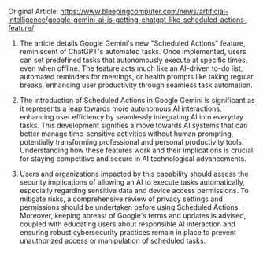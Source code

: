 Original Article: https://www.bleepingcomputer.com/news/artificial-intelligence/google-gemini-ai-is-getting-chatgpt-like-scheduled-actions-feature/

1) The article details Google Gemini's new "Scheduled Actions" feature, reminiscent of ChatGPT's automated tasks. Once implemented, users can set predefined tasks that autonomously execute at specific times, even when offline. The feature acts much like an AI-driven to-do list, automated reminders for meetings, or health prompts like taking regular breaks, enhancing user productivity through seamless task automation.

2) The introduction of Scheduled Actions in Google Gemini is significant as it represents a leap towards more autonomous AI interactions, enhancing user efficiency by seamlessly integrating AI into everyday tasks. This development signifies a move towards AI systems that can better manage time-sensitive activities without human prompting, potentially transforming professional and personal productivity tools. Understanding how these features work and their implications is crucial for staying competitive and secure in AI technological advancements.

3) Users and organizations impacted by this capability should assess the security implications of allowing an AI to execute tasks automatically, especially regarding sensitive data and device access permissions. To mitigate risks, a comprehensive review of privacy settings and permissions should be undertaken before using Scheduled Actions. Moreover, keeping abreast of Google's terms and updates is advised, coupled with educating users about responsible AI interaction and ensuring robust cybersecurity practices remain in place to prevent unauthorized access or manipulation of scheduled tasks.
